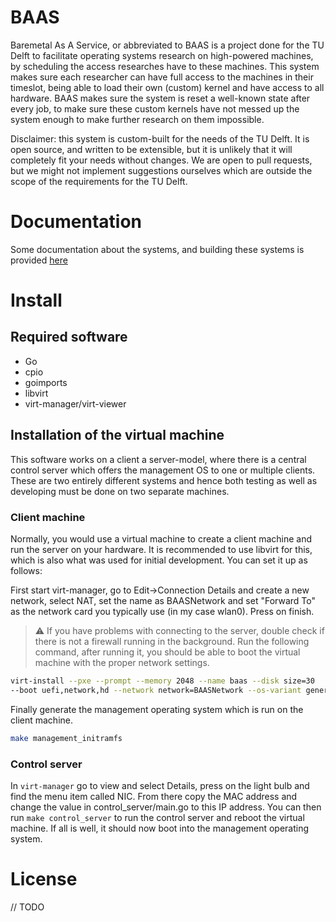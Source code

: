 
# BAAS

Baremetal As A Service, or abbreviated to BAAS is a project done for the TU Delft to facilitate operating systems
research on high-powered machines, by scheduling the access researches have to these machines. This system makes sure
each researcher can have full access to the machines in their timeslot, being able to load their own (custom) kernel and have
access to all hardware. BAAS makes sure the system is reset a well-known state after every job, to make sure these custom kernels
have not messed up the system enough to make further research on them impossible.

Disclaimer: this system is custom-built for the needs of the TU Delft. It is open source, and written to be extensible,
but it is unlikely that it will completely fit your needs without changes. We are open to pull requests,
but we might not implement suggestions ourselves which are outside the scope of the requirements for the TU Delft.

# Documentation

Some documentation about the systems, and building these systems is provided [here](https://baas-project.github.io/baas/)

# Install

## Required software
- Go
- cpio
- goimports
- libvirt
- virt-manager/virt-viewer

## Installation of the virtual machine
This software works on a client a server-model, where there is a
central control server which offers the management OS to one or multiple 
clients. These are two entirely different systems and hence both
testing as well as developing must be done on two separate machines.

### Client machine
Normally, you would use a virtual machine to create a client machine
and run the server on your hardware. It is recommended to use libvirt
for this, which is also what was used for initial development. You can
set it up as follows:

First start virt-manager, go to Edit->Connection Details and create a
new network, select NAT, set the name as BAASNetwork and set "Forward
To" as the network card you typically use (in my case wlan0). Press on
finish.

> :warning: If you have problems with connecting to the server, 
>  double check if there is not a firewall running in the background. 
Run the following command, after running it, you should be able to
boot the virtual machine with the proper network settings.

```sh
virt-install --pxe --prompt --memory 2048 --name baas --disk size=30
--boot uefi,network,hd --network network=BAASNetwork --os-variant generic
```

Finally generate the management operating system which is run on the 
client machine. 

```sh
make management_initramfs
```

### Control server
In `virt-manager` go to view and select Details, press on the light
bulb and find the menu item called NIC. From there copy the MAC
address and change the value in control_server/main.go to this IP
address. You can then run `make control_server` to run the control
server and reboot the virtual machine. If all is well, it should now
boot into the management operating system.

# License

// TODO
